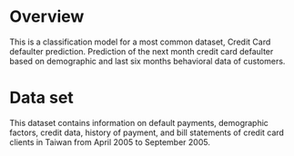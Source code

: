 # Overview
This is a classification model for a most common dataset, Credit Card defaulter prediction. Prediction of the next month credit card defaulter based on demographic and last six months behavioral data of customers.


# Data set

This dataset contains information on default payments, demographic factors, credit data, history of payment, and bill statements of credit card clients in Taiwan from April 2005 to September 2005.


